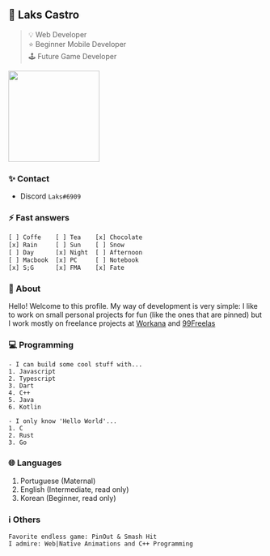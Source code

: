 ## 📌 Laks Castro  
> 💡 Web Developer  
> ⭐ Beginner Mobile Developer  
> 🕹 Future Game Developer  

<img float="right" height="180em" src="https://github-readme-stats.vercel.app/api?hide_border=true&username=lakscastro&theme=light&show_icons=true" />

### ✨ Contact
- Discord `Laks#6909`

### ⚡ Fast answers 
```dart
[ ] Coffe    [ ] Tea    [x] Chocolate
[x] Rain     [ ] Sun    [ ] Snow
[ ] Day      [x] Night  [ ] Afternoon
[ ] Macbook  [x] PC     [ ] Notebook
[x] S;G      [x] FMA    [x] Fate
```

### 💎 About
Hello! Welcome to this profile. My way of development is very simple: I like to work on small personal projects for fun (like the ones that are pinned) but I work mostly on freelance projects at [Workana](https://www.workana.com/freelancer/80b3d81eb99245381c7320dedc76f0b8?ref=user_dropdown) and [99Freelas](https://www.99freelas.com.br/user/Laks-Castro)

### 💻 Programming
```
- I can build some cool stuff with...
1. Javascript
2. Typescript
3. Dart
4. C++
5. Java
6. Kotlin
```
```
- I only know 'Hello World'...
1. C
2. Rust
3. Go
```

### 🌐 Languages
1. Portuguese (Maternal)
2. English (Intermediate, read only)
3. Korean (Beginner, read only)

### ℹ️ Others
```
Favorite endless game: PinOut & Smash Hit
I admire: Web|Native Animations and C++ Programming
```


